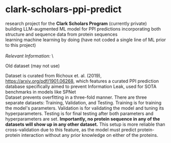 # clark-scholars-ppi-predict
research project for the **Clark Scholars Program** (currently private)\
building LLM-augmented ML model for PPI predictions incorporating both structure and sequence data from protein sequences\
learning machine learning by doing (have not coded a single line of ML prior to this project) \
\
*Relevant Information:* \

Old dataset (may not use)

Dataset is curated from Richoux et. al. (2019), https://arxiv.org/pdf/1901.06268, which features a curated PPI prediction database specifically aimed to prevent Information Leak, used for SOTA benchmarks in models like SPNet \
Dataset prevents overfitting in a three-fold manner. There are three separate datasets: Training, Validation, and Testing. Training is for training the model's parameters. Validation is for validating the model and tuning its hyperparameters. Testing is for final testing after both parameters and hyperparameters are set. **Importantly, no protein sequence in any of the datasets will show up in any other dataset.** This setup is more reliable than cross-validation due to this feature, as the model must predict protein-protein interaction without any prior knowledge on either of the proteins.

